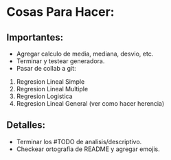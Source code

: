 # Cosas Para Hacer:

## Importantes:

- Agregar calculo de media, mediana, desvio, etc.
- Terminar y testear generadora.
- Pasar de collab a git:
1) Regresion Lineal Simple
2) Regresion Lineal Multiple
3) Regresion Logistica
4) Regresion Lineal General (ver como hacer herencia)

## Detalles:

- Terminar los #TODO de analisis/descriptivo.
- Checkear ortografía de README y agregar emojis.
